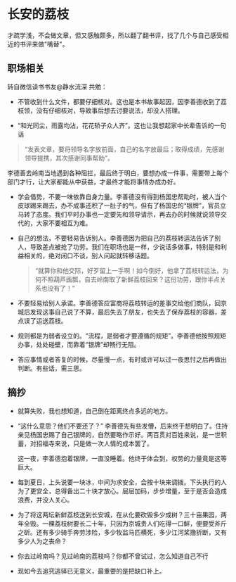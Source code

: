 # 长安的荔枝

才疏学浅，不会做文章，但又感触颇多，所以翻了翻书评，找了几个与自己感受相近的书评来做"嘴替"。

## 职场相关

转自微信读书书友@静水流深 共勉：

- 不管收到什么文件，都要仔细核对。这也是本书故事起因，因李善德收到了荔枝领，没有仔细核对，导致事后想去讨要说法，却没人搭理。

-  “和光同尘，雨露均沾，花花轿子众人齐”。这也让我想起家中长辈告诉的一句话

  > “发表文章，要将领导名字放前面，自己的名字放最后；取得成绩，先感谢领导提携，其次感谢同事帮助”。

  李德善去岭南当地遇到各种阻拦，最后终于明白，要想办成一件事，需要带上每个部门才行，让大家都能从中获益，才最终才能将事情办成办好。

-  学会借势，不要一味依靠自身力量。李善德没有得到杨国忠帮助时，被人当个皮球踢来踢去，办不成事还积了一肚子的气，但有了杨国忠的“银牌”，官员立马转了态度。我们平时办事也一定要先和领导请示，再去办的时候就说领导交代的，大家不要相互为难。

- 自己的想法，不要轻易告诉别人。李善德因为把自己的荔枝转运法告诉了别人，导致差点被抢了功劳。我们在职场也是一样，少说话多做事，特别是和利益相关的，绝对闭口不谈，别人问起就转移话题。

  > “就算你和他交际，好歹留上一手啊！如今倒好，他拿了荔枝转运法，为何不照葫芦画瓢，自去岭南取了新鲜荔枝回来？这份功劳，跟你半点关系也没有了！”

- 不要轻易给别人承诺。李善德答应富商将荔枝转运的差事交给他们商队，回京城后发现这事自己说了不算，最后失去了朋友，也失去了保存荔枝的容器，差点误了运送荔枝。

- 规则都是为弱者设立的。“流程，是弱者才要遵循的规矩”。李善德他按照规矩办事，处处碰壁，而靠着“银牌”却畅行无阻。

-  答应事情或者答复的时候，尽量慢一点，有时或许可以过一夜思忖之后再做出判断。有些话，需三思。



## 摘抄

- 就算失败，我也想知道，自己倒在距离终点多远的地方。

- “这什么意思？他们不要还了？” 李善德先有些发懵，后来终于想明白了。住持亲见杨国忠赐了自己银牌的，自然要略作示好。两百贯对百姓来说，是一世积蓄，对招福寺来说，只是做一次人情的成本罢了。

  这一夜，李善德抱着银牌，一直没睡着。他终于体会到，权势的力量竟是这等巨大。

- 每到夏日，上头说要一块冰，中间为求安全，会按十块来调拨。下头执行的人为了更安全，总得备出二十块才放心。层层加码，步步增量，至于是否会造成浪费，并没人关心。

- 为了将这两坛新鲜荔枝送到长安城，在从化要砍毁多少成树？三十亩果园，两年全毁。一棵荔枝树要长二十年，只因为京城贵人们吃得一口鲜，便要受斧斤之斫。还有多少骑手奔劳涉险，多少牧监马匹横死，多少江河桨撸折断，又有多少人为之丧命？

- 你去过岭南吗？见过岭南的荔枝吗？你都不曾试过，怎么知道自己不行

- 现如今去追究逃驿已无意义，最重要的是把缺口补上。
